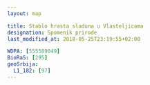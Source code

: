 ```yaml
---
layout: map

title: Stablo hrasta sladuna u Vlasteljicama
designation: Spomenik prirode
last_modified_at: 2018-05-25T23:19:55+02:00

WDPA: [555589049]
BioRaS: [295]
geoSrbija:
  L1_182: [97]
---
```

